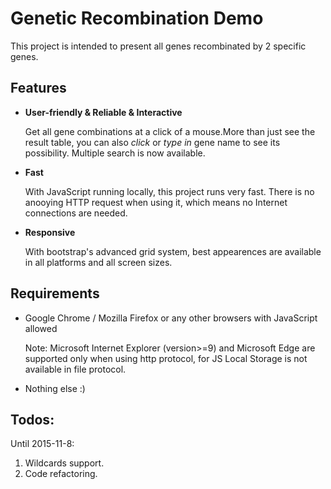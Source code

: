 # Genetic Recombination Demo #
This project is intended to present all genes recombinated by 2 specific genes.
    
## Features ##
* **User-friendly & Reliable & Interactive**
    
    Get all gene combinations at a click of a mouse.More than just see the result table, you can also *click* or *type in* gene name to see its possibility. Multiple search is now available.

    
* **Fast**
    
    With JavaScript running locally, this project runs very fast. There is no anooying HTTP request when using it, which means no Internet connections are needed.
* **Responsive**

    With bootstrap's advanced grid system, best appearences are available in all platforms and all screen sizes.

## Requirements ##
* Google Chrome / Mozilla Firefox or any other browsers with JavaScript allowed
    
     Note: Microsoft Internet Explorer (version>=9) and Microsoft Edge are supported only when using http protocol, for JS Local Storage is not available in file protocol.
* Nothing else :)

## Todos: ##
Until 2015-11-8:
1. Wildcards support.
2. Code refactoring.